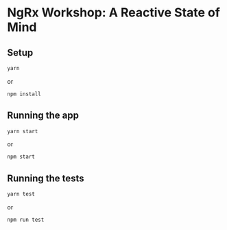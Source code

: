 # NgRx Workshop: A Reactive State of Mind

## Setup

```sh
yarn
```

or

```sh
npm install
```

## Running the app

```sh
yarn start
```

or 

```sh
npm start
```

## Running the tests

```sh
yarn test 
```

or

```sh
npm run test
```
